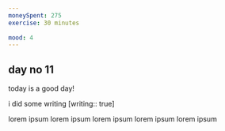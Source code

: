 ```yaml
---
moneySpent: 275
exercise: 30 minutes
 
mood: 4
---
```

## day no 11
today is a good day!
 

i did some writing [writing:: true]

lorem ipsum lorem ipsum lorem ipsum lorem ipsum lorem ipsum
